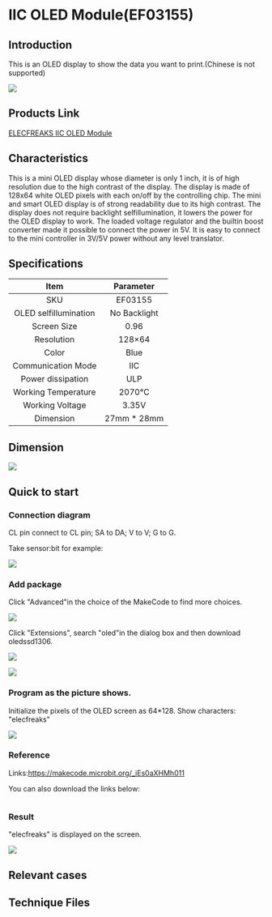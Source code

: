﻿# IIC OLED Module(EF03155)

## Introduction

 This is an OLED display to show the data you want to print.(Chinese is not supported)

 ![](https://wiki-media-ef.oss-cn-hongkong.aliyuncs.com//images/Xa4wAJ3.jpg)

## Products Link

[ELECFREAKS IIC OLED Module](https://shop.elecfreaks.com/products/elecfreaks-iic-oled-module?_pos=1&_sid=8e8a6b848&_ss=r)


## Characteristics



 This is a mini OLED display whose diameter is only 1 inch, it is of high resolution due to the  high contrast of the display.
 The display is made of 128x64 white OLED pixels with each on/off by the controlling chip.
 The mini and smart OLED display is of strong  readability due to its high contrast.
 The display does not require backlight selfillumination, it lowers the power for the OLED display to work.
 The loaded voltage regulator and the builtin boost converter made it possible to connect the power in 5V. It is easy to connect to the mini controller in 3V/5V power without any level translator. 

## Specifications


Item | Parameter 
:-: | :-: 
SKU|EF03155
OLED selfillumination|No Backlight
Screen Size | 0.96
Resolution|128×64
Color|Blue
Communication Mode|IIC
Power dissipation|ULP
Working Temperature|2070℃
Working Voltage|3.35V
Dimension|27mm * 28mm

## Dimension


 ![](https://wiki-media-ef.oss-cn-hongkong.aliyuncs.com//images/0C9CgFF.jpg)

## Quick to start


### Connection diagram
 CL pin connect to CL pin; SA to DA; V to V; G to G.

Take sensor:bit for example:

 ![](https://wiki-media-ef.oss-cn-hongkong.aliyuncs.com//images/JnrQKL9.png)

###  Add package
 Click "Advanced"in the choice of the MakeCode to find more choices.

 ![](https://wiki-media-ef.oss-cn-hongkong.aliyuncs.com//images/smtcNoB.png)



 Click "Extensions", search "oled"in the dialog box and then download oledssd1306.

 ![](https://wiki-media-ef.oss-cn-hongkong.aliyuncs.com//images/25Cwyvf.png)

 ![](https://wiki-media-ef.oss-cn-hongkong.aliyuncs.com//images/XWFXKaU.png)

### Program as the picture shows.
 Initialize the pixels of the OLED screen as 64*128.
 Show characters: "elecfreaks"

 ![](https://wiki-media-ef.oss-cn-hongkong.aliyuncs.com//images/IK3ue9u.png)

### Reference


Links:https://makecode.microbit.org/_iEs0aXHMh011

You can also download the links below:

<div style="position:relative;height:0;paddingbottom:70%;overflow:hidden;"><iframe style="position:absolute;top:0;left:0;width:100%;height:100%;" src="https://makecode.microbit.org/#pub:_iEs0aXHMh011" frameborder="0" sandbox="allowpopups allowforms allowscripts allowsameorigin"></iframe></div>  


### Result
 "elecfreaks" is displayed on the screen.

 ![](https://wiki-media-ef.oss-cn-hongkong.aliyuncs.com//images/2ThINGK.jpg)

## Relevant cases


## Technique Files

